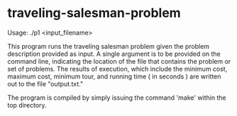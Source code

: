 # traveling-salesman-problem


Usage:
	./p1 <input_filename>

This program runs the traveling salesman problem given the problem description provided as input. A single argument is to be provided on the command line, indicating the location of the file that contains the problem or set of problems. The results of execution, which include the minimum cost, maximum cost, minimum tour, and running time ( in seconds ) are written out to the file "output.txt."

The program is compiled by simply issuing the command 'make' within the top directory.

